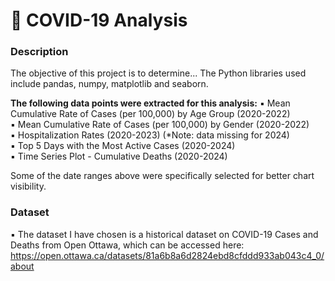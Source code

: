 # 🦠  COVID-19 Analysis
### Description
The objective of this project is to determine... The Python libraries used include pandas, numpy, matplotlib and seaborn. <br/>

**The following data points were extracted for this analysis:**
▪    Mean Cumulative Rate of Cases (per 100,000) by Age Group (2020-2022)  <br/>
▪    Mean Cumulative Rate of Cases (per 100,000) by Gender (2020-2022)  <br/>
▪    Hospitalization Rates (2020-2023)  (*Note: data missing for 2024) <br/> 
▪    Top 5 Days with the Most Active Cases (2020-2024)   <br/>
▪    Time Series Plot - Cumulative Deaths (2020-2024)  <br/> 

Some of the date ranges above were specifically selected for better chart visibility.

### Dataset
▪    The dataset I have chosen is a historical dataset on COVID-19 Cases and Deaths from Open Ottawa, which can be accessed here: <br/>
https://open.ottawa.ca/datasets/81a6b8a6d2824ebd8cfddd933ab043c4_0/about<br/>

